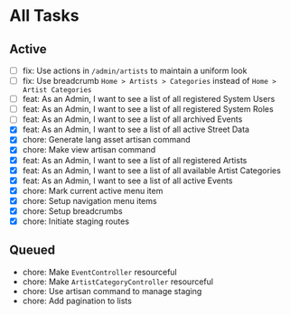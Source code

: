 # All Tasks

## Active

- [ ] fix: Use actions in `/admin/artists` to maintain a uniform look
- [ ] fix: Use breadcrumb `Home > Artists > Categories` instead of `Home > Artist Categories`
- [ ] feat: As an Admin, I want to see a list of all registered System Users
- [ ] feat: As an Admin, I want to see a list of all registered System Roles
- [ ] feat: As an Admin, I want to see a list of all archived Events
- [x] feat: As an Admin, I want to see a list of all active Street Data
- [x] chore: Generate lang asset artisan command
- [x] chore: Make view artisan command
- [x] feat: As an Admin, I want to see a list of all registered Artists
- [x] feat: As an Admin, I want to see a list of all available Artist Categories
- [x] feat: As an Admin, I want to see a list of all active Events
- [x] chore: Mark current active menu item
- [x] chore: Setup navigation menu items
- [x] chore: Setup breadcrumbs
- [x] chore: Initiate staging routes

## Queued

- chore: Make `EventController` resourceful
- chore: Make `ArtistCategoryController` resourceful
- chore: Use artisan command to manage staging
- chore: Add pagination to lists

